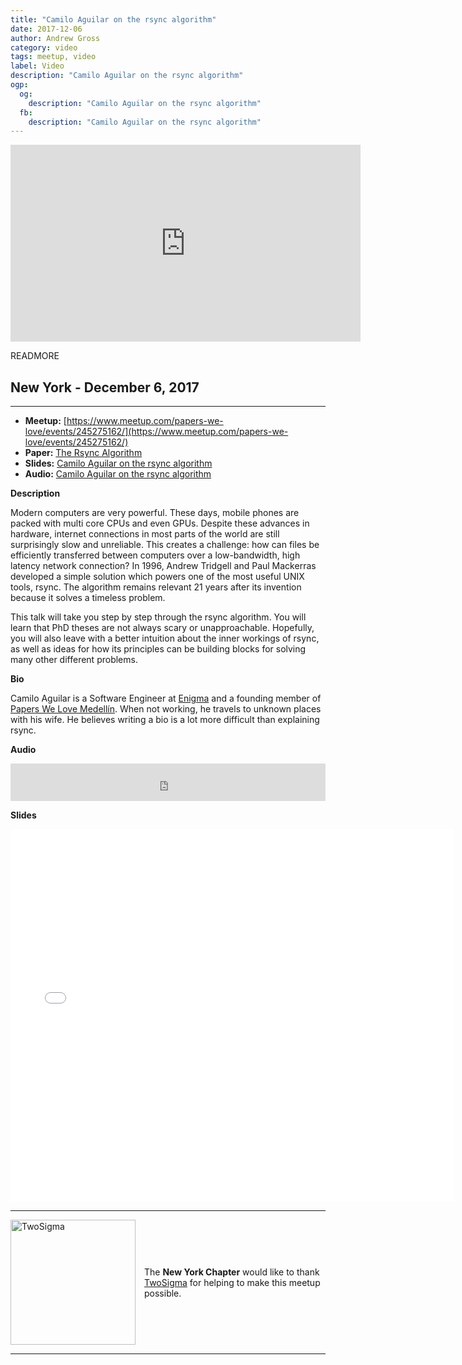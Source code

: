 ```yaml
---
title: "Camilo Aguilar on the rsync algorithm"
date: 2017-12-06
author: Andrew Gross
category: video
tags: meetup, video
label: Video
description: "Camilo Aguilar on the rsync algorithm"
ogp:
  og:
    description: "Camilo Aguilar on the rsync algorithm"
  fb:
    description: "Camilo Aguilar on the rsync algorithm"
---
```


<iframe class="video" width="560" height="315" src="https://www.youtube.com/embed/X3Stha8pxXc" frameborder="0" allowfullscreen></iframe>

READMORE

## New York - December 6, 2017

****

* **Meetup:** [https://www.meetup.com/papers-we-love/events/245275162/](https://www.meetup.com/papers-we-love/events/245275162/)
* **Paper:** [The Rsync Algorithm](https://www.andrew.cmu.edu/course/15-749/READINGS/required/cas/tridgell96.pdf)
* **Slides:** [Camilo Aguilar on the rsync algorithm](https://speakerdeck.com/paperswelove/camilo-aguilar-on-the-rsync-algorithm)
* **Audio:** [Camilo Aguilar on the rsync algorithm](https://www.mixcloud.com/paperswelove/camilo-aguilar-on-the-rsync-algorithm/)

**Description**

Modern computers are very powerful. These days, mobile phones are packed with multi core CPUs and even GPUs. Despite these advances in hardware, internet connections in most parts of the world are still surprisingly slow and unreliable. This creates a challenge: how can files be efficiently transferred between computers over a low-bandwidth, high latency network connection? In 1996, Andrew Tridgell and Paul Mackerras developed a simple solution which powers one of the most useful UNIX tools, rsync. The algorithm remains relevant 21 years after its invention because it solves a timeless problem.

This talk will take you step by step through the rsync algorithm. You will learn that PhD theses are not always scary or unapproachable. Hopefully, you will also leave with a better intuition about the inner workings of rsync, as well as ideas for how its principles can be building blocks for solving many other different problems.

**Bio**

Camilo Aguilar is a Software Engineer at [Enigma](https://www.enigma.com/) and a founding member of [Papers We Love Medellín](https://github.com/papers-we-love/medellin). When not working, he travels to unknown places with his wife. He believes writing a bio is a lot more difficult than explaining rsync.

**Audio**

<iframe width="100%" height="60" src="https://www.mixcloud.com/widget/iframe/?hide_cover=1&mini=1&feed=%2Fpaperswelove%2Fcamilo-aguilar-on-the-rsync-algorithm%2F" frameborder="0" ></iframe>

**Slides**

<iframe class="video" allowfullscreen="true" allowtransparency="true" frameborder="0" height="596" mozallowfullscreen="true" src="//speakerdeck.com/player/5aac55e23d0a4607814b5180d60cd68b" style="border:0; padding:0; margin:0; background:transparent;" webkitallowfullscreen="true" width="710"></iframe>

---

<p style="display: flex; flex-direction: row; justify-content: center; align-items: center;">
<a href="https://www.twosigma.com/"><img src="/images/TwoSigma_RGB.jpg" alt="TwoSigma" title="TwoSigma - Platinum Sponsor of Papers We Love NYC" style="width: 200px; margin: 0 1em 0 0;"></a> <span style="flex: 1;">The <strong>New York Chapter</strong> would like to thank <a href="https://www.twosigma.com">TwoSigma</a> for helping to make this meetup possible.</span>
</p>

---
